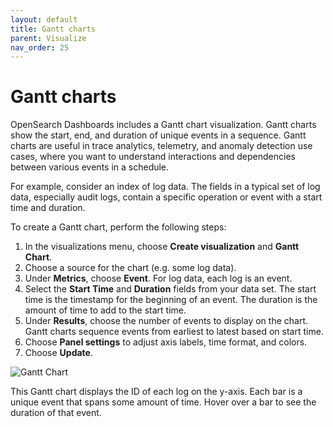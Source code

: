 ```yaml
---
layout: default
title: Gantt charts
parent: Visualize
nav_order: 25
---
```


# Gantt charts

OpenSearch Dashboards includes a Gantt chart visualization. Gantt charts show the start, end, and duration of unique events in a sequence. Gantt charts are useful in trace analytics, telemetry, and anomaly detection use cases, where you want to understand interactions and dependencies between various events in a schedule.

For example, consider an index of log data. The fields in a typical set of log data, especially audit logs, contain a specific operation or event with a start time and duration.

To create a Gantt chart, perform the following steps:

1. In the visualizations menu, choose **Create visualization** and **Gantt Chart**.
1. Choose a source for the chart (e.g. some log data).
1. Under **Metrics**, choose **Event**. For log data, each log is an event.
1. Select the **Start Time** and **Duration** fields from your data set. The start time is the timestamp for the beginning of an event. The duration is the amount of time to add to the start time.
1. Under **Results**, choose the number of events to display on the chart. Gantt charts sequence events from earliest to latest based on start time.
1. Choose **Panel settings** to adjust axis labels, time format, and colors.
1. Choose **Update**.

![Gantt Chart]({{site.url}}{{site.baseurl}}/images/gantt-chart.png)

This Gantt chart displays the ID of each log on the y-axis. Each bar is a unique event that spans some amount of time. Hover over a bar to see the duration of that event.
